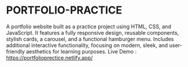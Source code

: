 # PORTFOLIO-PRACTICE
A portfolio website built as a practice project using HTML, CSS, and JavaScript. It features a fully responsive design, reusable components, stylish cards, a carousel, and a functional hamburger menu. Includes additional interactive functionality, focusing on modern, sleek, and user-friendly aesthetics for learning purposes. Live Demo : https://portfolioprectice.netlify.app/
